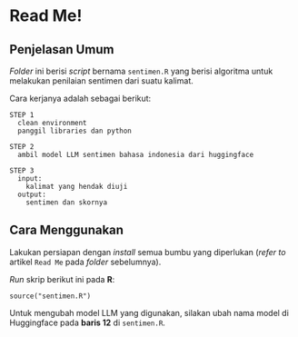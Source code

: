 # Read Me!


## Penjelasan Umum

*Folder* ini berisi *script* bernama `sentimen.R` yang berisi algoritma
untuk melakukan penilaian sentimen dari suatu kalimat.

Cara kerjanya adalah sebagai berikut:

    STEP 1
      clean environment
      panggil libraries dan python
      
    STEP 2
      ambil model LLM sentimen bahasa indonesia dari huggingface
      
    STEP 3
      input: 
        kalimat yang hendak diuji
      output:
        sentimen dan skornya

## Cara Menggunakan

Lakukan persiapan dengan *install* semua bumbu yang diperlukan (*refer
to* artikel `Read Me` pada *folder* sebelumnya).

*Run* skrip berikut ini pada **R**:

    source("sentimen.R")

Untuk mengubah model LLM yang digunakan, silakan ubah nama model di
Huggingface pada **baris 12** di `sentimen.R`.
